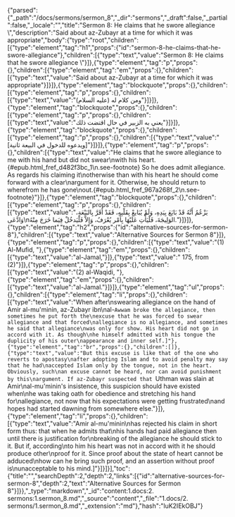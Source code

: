 {"parsed":{"_path":"/docs/sermons/sermon_8","_dir":"sermons","_draft":false,"_partial":false,"_locale":"","title":"Sermon 8:  He claims that he swore allegiance \\","description":"Said about az-Zubayr at a time for which it was appropriate","body":{"type":"root","children":[{"type":"element","tag":"h1","props":{"id":"sermon-8-he-claims-that-he-swore-allegiance"},"children":[{"type":"text","value":"Sermon 8:  He claims that he swore allegiance \\"}]},{"type":"element","tag":"p","props":{},"children":[{"type":"element","tag":"em","props":{},"children":[{"type":"text","value":"Said about az-Zubayr at a time for which it was appropriate"}]}]},{"type":"element","tag":"blockquote","props":{},"children":[{"type":"element","tag":"p","props":{},"children":[{"type":"text","value":"ومن كلام له (عليه السلام)"}]}]},{"type":"element","tag":"blockquote","props":{},"children":[{"type":"element","tag":"p","props":{},"children":[{"type":"text","value":"يعني به الزبير في حال اقتضت ذلك"}]}]},{"type":"element","tag":"blockquote","props":{},"children":[{"type":"element","tag":"p","props":{},"children":[{"type":"text","value":"[ويدعوه للدخول في البيعة ثانية]"}]}]},{"type":"element","tag":"p","props":{},"children":[{"type":"text","value":"He claims that he swore allegiance to me with his hand but did not swear\nwith his heart.{#epub.html_fref_d482f3bc_1\n.see-footnote} So he does admit allegiance. As regards his claiming it\notherwise than with his heart he should come forward with a clear\nargument for it. Otherwise, he should return to wherefrom he has gone\nout.{#epub.html_fref_967a268f_2\n.see-footnote}"}]},{"type":"element","tag":"blockquote","props":{},"children":[{"type":"element","tag":"p","props":{},"children":[{"type":"text","value":"يَزْعُمُ أَنَّهُ قَدْ بَايَعَ بِيَدِهِ، وَلَمْ يُبَايعْ بِقَلْبِهِ، فَقَدْ أَقَرَّ بِالبَيْعَةِ، وَادَّعَى\nالوَلِيجَةَ، فَلْيَأْتِ عَلَيْهَا بِأَمْر يُعْرَفُ، وَإِلاَّ فَلْيَدخُلْ فِيَما خَرَجَ مِنْهُ."}]}]},{"type":"element","tag":"h2","props":{"id":"alternative-sources-for-sermon-8"},"children":[{"type":"text","value":"Alternative Sources for Sermon 8"}]},{"type":"element","tag":"p","props":{},"children":[{"type":"text","value":"(1) Al-Mufid, "},{"type":"element","tag":"em","props":{},"children":[{"type":"text","value":"al-Jamal,"}]},{"type":"text","value":" 175, from (2)"}]},{"type":"element","tag":"p","props":{},"children":[{"type":"text","value":"(2) al-Waqidi, "},{"type":"element","tag":"em","props":{},"children":[{"type":"text","value":"al-Jamal."}]}]},{"type":"element","tag":"ul","props":{},"children":[{"type":"element","tag":"li","props":{},"children":[{"type":"text","value":"When after\nswearing allegiance on the hand of Amir al-mu'minin, az-Zubayr ibn\nal-`Awwam broke the allegiance, then sometimes he put forth the\nexcuse that he was forced to swear allegiance and that forced\nallegiance is no allegiance, and sometimes he said that allegiance\nwas only for show. His heart did not go in accord with it. As though\nhe himself admitted with his tongue the duplicity of his outer\nappearance and inner self.]"},{"type":"element","tag":"br","props":{},"children":[]},{"type":"text","value":"But this excuse is like that of the one who reverts to apostasy\nafter adopting Islam and to avoid penalty may say that he had\naccepted Islam only by the tongue, not in the heart. Obviously, such\nan excuse cannot be heard, nor can avoid punishment by this\nargument. If az-Zubayr suspected that `Uthman was slain at Amir\nal-mu'minin's insistence, this suspicion should have existed when\nhe was taking oath for obedience and stretching his hand for\nallegiance, not now that his expectations were getting frustrated\nand hopes had started dawning from somewhere else."}]},{"type":"element","tag":"li","props":{},"children":[{"type":"text","value":"Amir al-mu'minin\nhas rejected his claim in short form thus: that when he admits that\nhis hands had paid allegiance then until there is justification for\nbreaking of the allegiance he should stick to it. But if, according\nto him his heart was not in accord with it he should produce other\nproof for it. Since proof about the state of heart cannot be adduced\nhow can he bring such proof, and an assertion without proof is\nunacceptable to his mind.]"}]}]}],"toc":{"title":"","searchDepth":2,"depth":2,"links":[{"id":"alternative-sources-for-sermon-8","depth":2,"text":"Alternative Sources for Sermon 8"}]}},"_type":"markdown","_id":"content:1.docs:2. sermons:1.sermon_8.md","_source":"content","_file":"1.docs/2. sermons/1.sermon_8.md","_extension":"md"},"hash":"luK2IEkOBJ"}